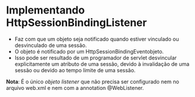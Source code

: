# Implementando **HttpSessionBindingListener**

- Faz com que um objeto seja notificado quando estiver vinculado ou desvinculado de uma sessão. 
- O objeto é notificado por um HttpSessionBindingEventobjeto. 
- Isso pode ser resultado de um programador de servlet desvincular explicitamente um atributo de uma sessão, devido à invalidação de uma sessão ou devido ao tempo limite de uma sessão.

**Nota**: É o único _objeto listener_ que não precisa ser configurado nem no arquivo web.xml e nem com a annotation @WebListener.